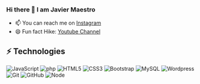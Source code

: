 ### Hi there 👋 I am Javier Maestro

<!--
**maestroGit/maestroGit** is a ✨ _special_ ✨ repository because its `README.md` (this file) appears on your GitHub profile.
- 👯 I’m looking to collaborate as Frontend developer
- 💬 Ask me about ...
-->


- 📫 You can reach me on [Instagram](https://instagram.com/walkexperience)
- 😄 Fun fact Hike: [Youtube Channel](https://www.youtube.com/channel/UCYs7CslihNZaOCJiGqCD0cw)

## ⚡ Technologies

![JavaScript](https://img.shields.io/badge/-JavaScript-black?style=flat-square&logo=javascript)
![php](https://img.shields.io/badge/-php-black?style=flat-square&logo=php)
![HTML5](https://img.shields.io/badge/-HTML5-E34F26?style=flat-square&logo=html5&logoColor=white)
![CSS3](https://img.shields.io/badge/-CSS3-1572B6?style=flat-square&logo=css3)
![Bootstrap](https://img.shields.io/badge/-Bootstrap-563D7C?style=flat-square&logo=bootstrap)
![MySQL](https://img.shields.io/badge/-MySQL-black?style=flat-square&logo=mysql)
![Wordpress](https://img.shields.io/badge/-Wordpress-181717?style=flat-square&logo=wordpress)
![Git](https://img.shields.io/badge/-Git-black?style=flat-square&logo=git)
![GitHub](https://img.shields.io/badge/-GitHub-181717?style=flat-square&logo=github)
![Node](https://nodejs.org/static/images/logo.svg)


